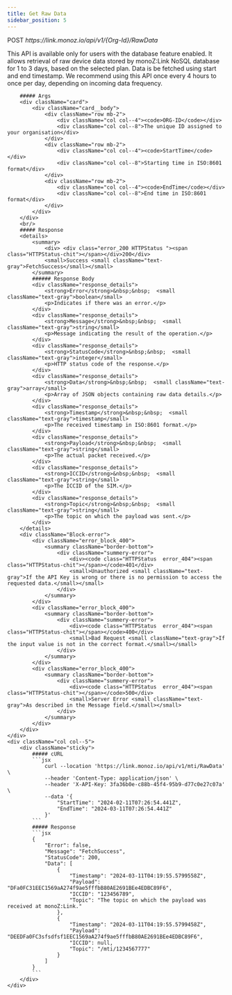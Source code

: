 ```yaml
---
title: Get Raw Data
sidebar_position: 5
---
```

<div className="row">
    <div className="col col--7">
        <p className="Get-link"><span className="get">POST</span> <em>https://link.monoz.io/api/v1/{Org-Id}/RawData</em></p>
        <p style={{ textAlign: 'justify' }}>This API is available only for users with the database feature enabled. It allows retrieval of raw device data stored by monoZ:Link NoSQL database for 1 to 3 days, based on the selected plan. Data is be fetched using start and end timestamp. We recommend using this API once every 4 hours to once per day, depending on incoming data frequency.</p> 

        ##### Args
        <div className="card">
            <div className="card__body">
                <div className="row mb-2">
                    <div className="col col--4"><code>ORG-ID</code></div>
                    <div className="col col--8">The unique ID assigned to your organisation</div>
                </div>
                <div className="row mb-2">
                    <div className="col col--4"><code>StartTime</code></div>
                    <div className="col col--8">Starting time in ISO:8601 format</div>
                </div>
                <div className="row mb-2">
                    <div className="col col--4"><code>EndTime</code></div>
                    <div className="col col--8">End time in ISO:8601 format</div>
                </div>
            </div>
        </div>
        <br/>
        ##### Response
        <details>
            <summary>
                <div> <div class="error_200 HTTPStatus "><span class="HTTPStatus-chit"></span></div>200</div>
                <small>Success <small className="text-gray">FetchSuccess</small></small>
            </summary>
            ###### Response Body
            <div className="response_details">
                <strong>Error</strong>&nbsp;&nbsp;  <small className="text-gray">boolean</small> 
                <p>Indicates if there was an error.</p>
            </div>
            <div className="response_details">
                <strong>Message</strong>&nbsp;&nbsp;  <small className="text-gray">string</small> 
                <p>Message indicating the result of the operation.</p>
            </div>
            <div className="response_details">
                <strong>StatusCode</strong>&nbsp;&nbsp;  <small className="text-gray">integer</small> 
                <p>HTTP status code of the response.</p>
            </div>
            <div className="response_details">
                <strong>Data</strong>&nbsp;&nbsp;  <small className="text-gray">array</small> 
                <p>Array of JSON objects containing raw data details.</p>
            </div>
            <div className="response_details">
                <strong>Timestamp</strong>&nbsp;&nbsp;  <small className="text-gray">timestamp</small> 
                <p>The received timestamp in ISO:8601 format.</p>
            </div>
            <div className="response_details">
                <strong>Payload</strong>&nbsp;&nbsp;  <small className="text-gray">string</small> 
                <p>The actual packet received.</p>
            </div>
            <div className="response_details">
                <strong>ICCID</strong>&nbsp;&nbsp;  <small className="text-gray">string</small> 
                <p>The ICCID of the SIM.</p>
            </div>
            <div className="response_details">
                <strong>Topic</strong>&nbsp;&nbsp;  <small className="text-gray">string</small> 
                <p>The topic on which the payload was sent.</p>
            </div>
        </details> 
        <div className="Block-error">
            <div className="error_block_400">
                <summary className="border-bottom">
                    <div className="summery-error"> 
                        <div><code class="HTTPStatus  error_404"><span class="HTTPStatus-chit"></span></code>401</div>
                        <small>Unauthorized <small className="text-gray">If the API Key is wrong or there is no permission to access the requested data.</small></small>
                    </div>
                </summary>
            </div>
            <div className="error_block_400">
                <summary className="border-bottom">
                    <div className="summery-error"> 
                        <div><code class="HTTPStatus  error_404"><span class="HTTPStatus-chit"></span></code>400</div>
                        <small>Bad Request <small className="text-gray">If the input value is not in the correct format.</small></small>
                    </div>
                </summary>
            </div>
            <div className="error_block_400">
                <summary className="border-bottom">
                    <div className="summery-error"> 
                        <div><code class="HTTPStatus  error_404"><span class="HTTPStatus-chit"></span></code>500</div>
                        <small>Server Error <small className="text-gray">As described in the Message field.</small></small>
                    </div>
                </summary>
            </div>
        </div>
    </div>
    <div className="col col--5">
        <div className="sticky">
            ##### cURL
            ```jsx
                curl --location 'https://link.monoz.io/api/v1/mti/RawData' \
                --header 'Content-Type: application/json' \
                --header 'X-API-Key: 3fa36b0e-c88b-45f4-95b9-d77c0e27c07a' \
                --data '{
                    "StartTime": "2024-02-11T07:26:54.441Z",
                    "EndTime": "2024-03-11T07:26:54.441Z"
                }'
            ```
            ##### Response
            ```jsx
            {
                "Error": false,
                "Message": "FetchSuccess",
                "StatusCode": 200,
                "Data": [
                    {
                        "Timestamp": "2024-03-11T04:19:55.5799558Z",
                        "Payload": "DFa0FC31EEC1569aA274f9ae5fffbB80AE2691BEe4EDBC89F6",
                        "ICCID": "123456789",
                        "Topic": "The topic on which the payload was received at monoZ:Link."
                    },
                    {
                        "Timestamp": "2024-03-11T04:19:55.5799458Z",
                        "Payload": "DEEDFa0FC3sfsdfsf1EEC1569aA274f9ae5fffbB80AE2691BEe4EDBC89F6",
                        "ICCID": null,
                        "Topic": "/mti/1234567777"
                    }
                ]
            }
            ```
        </div>
    </div>
</div>